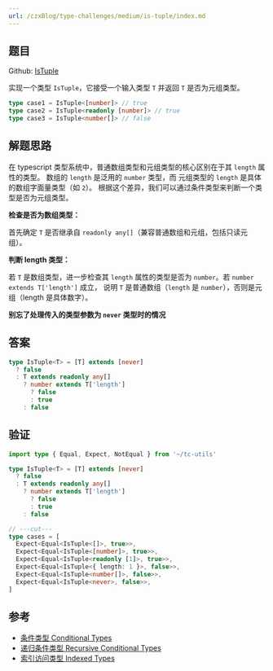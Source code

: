 ```yaml
---
url: /czxBlog/type-challenges/medium/is-tuple/index.md
---
```

## 题目

Github: [IsTuple](https://github.com/type-challenges/type-challenges/blob/main/questions/04484-medium-istuple/README.md)

实现一个类型 `IsTuple`，它接受一个输入类型 `T` 并返回 `T` 是否为元组类型。

```ts
type case1 = IsTuple<[number]> // true
type case2 = IsTuple<readonly [number]> // true
type case3 = IsTuple<number[]> // false
```

## 解题思路

在 typescript 类型系统中，普通数组类型和元组类型的核心区别在于其 `length` 属性的类型。
数组的 `length` 是泛用的 `number` 类型，而 元组类型的 `length` 是具体的数组字面量类型（如 `2`）。
根据这个差异，我们可以通过条件类型来判断一个类型是否为元组类型。

**检查是否为数组类型：**

首先确定 `T` 是否继承自 `readonly any[]`（兼容普通数组和元组，包括只读元组）。

**判断 length 类型：**

若 `T` 是数组类型，进一步检查其 `length` 属性的类型是否为 `number`。若 `number extends T['length']` 成立，
说明 `T` 是普通数组（`length` 是 `number`），否则是元组（length 是具体数字）。

**别忘了处理传入的类型参数为 `never` 类型时的情况**

## 答案

```ts
type IsTuple<T> = [T] extends [never]
  ? false
  : T extends readonly any[]
    ? number extends T['length']
      ? false
      : true
    : false
```

## 验证

```ts twoslash
import type { Equal, Expect, NotEqual } from '~/tc-utils'

type IsTuple<T> = [T] extends [never]
  ? false
  : T extends readonly any[]
    ? number extends T['length']
      ? false
      : true
    : false

// ---cut---
type cases = [
  Expect<Equal<IsTuple<[]>, true>>,
  Expect<Equal<IsTuple<[number]>, true>>,
  Expect<Equal<IsTuple<readonly [1]>, true>>,
  Expect<Equal<IsTuple<{ length: 1 }>, false>>,
  Expect<Equal<IsTuple<number[]>, false>>,
  Expect<Equal<IsTuple<never>, false>>,
]
```

## 参考

* [条件类型 Conditional Types](https://www.typescriptlang.org/docs/handbook/2/conditional-types.html)
* [递归条件类型 Recursive Conditional Types](https://www.typescriptlang.org/docs/handbook/release-notes/typescript-4-1.html#recursive-conditional-types)
* [索引访问类型 Indexed Types](https://www.typescriptlang.org/docs/handbook/2/indexed-access-types.html)
